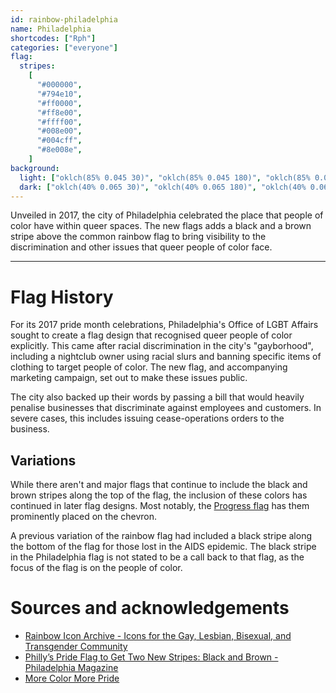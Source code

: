```yaml
---
id: rainbow-philadelphia
name: Philadelphia
shortcodes: ["Rph"]
categories: ["everyone"]
flag:
  stripes:
    [
      "#000000",
      "#794e10",
      "#ff0000",
      "#ff8e00",
      "#ffff00",
      "#008e00",
      "#004cff",
      "#8e008e",
    ]
background:
  light: ["oklch(85% 0.045 30)", "oklch(85% 0.045 180)", "oklch(85% 0.045 330)"]
  dark: ["oklch(40% 0.065 30)", "oklch(40% 0.065 180)", "oklch(40% 0.065 330)"]
---
```


Unveiled in 2017, the city of Philadelphia celebrated the place that people of
color have within queer spaces. The new flags adds a black and a brown stripe
above the common rainbow flag to bring visibility to the discrimination and
other issues that queer people of color face.

---

# Flag History

For its 2017 pride month celebrations, Philadelphia's Office of LGBT Affairs
sought to create a flag design that recognised queer people of color explicitly.
This came after racial discrimination in the city's "gayborhood", including a
nightclub owner using racial slurs and banning specific items of clothing to
target people of color. The new flag, and accompanying marketing campaign, set
out to make these issues public.

The city also backed up their words by passing a bill that would heavily
penalise businesses that discriminate against employees and customers. In severe
cases, this includes issuing cease-operations orders to the business.

## Variations

While there aren't and major flags that continue to include the black and brown
stripes along the top of the flag, the inclusion of these colors has continued
in later flag designs. Most notably, the [Progress flag](./progress) has them
prominently placed on the chevron.

A previous variation of the rainbow flag had included a black stripe along the
bottom of the flag for those lost in the AIDS epidemic. The black stripe in the
Philadelphia flag is not stated to be a call back to that flag, as the focus of
the flag is on the people of color.

# Sources and acknowledgements

- [Rainbow Icon Archive - Icons for the Gay, Lesbian, Bisexual, and Transgender Community](https://web.archive.org/web/20070820011652/http://jasewells.com/gayicons/)
- [Philly’s Pride Flag to Get Two New Stripes: Black and Brown - Philadelphia Magazine](https://www.phillymag.com/news/2017/06/08/philly-pride-flag-black-brown)
- [More Color More Pride](https://hellotierney.com/work/more-color-more-pride/)
